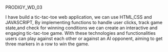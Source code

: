 PRODIGY_WD_03

I have build a tic-tac-toe web application, we can use HTML,CSS and JAVASCRIPT, By implementing functions to handle user clicks, track game state,and check for winning conditions we can create an interactive and engaging tic-tac-toe game. With these technologies and functionalities users can play against each other or against an AI opponent, aiming to get three markers in a row to win the game.